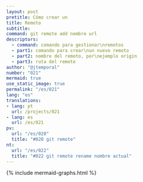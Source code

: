 ```yaml
---
layout: post
pretitle: Cómo crear un
title: Remoto
subtitle: 
command: git remote add nombre url
descriptors:
  - command: comando para gestionar\nremotos
  - part1: comando para crear\nun nuevo remoto
  - part2: nombre del remoto, por\nejemplo origin
  - part3: ruta del remoto
author: "@jtemporal"
number: "021"
mermaid: true
use_static_image: true
permalink: "/es/021"
lang: "es"
translations:
- lang: pt
  url: /projects/021
- lang: es
  url: /es/021
pv:
  url: "/es/020"
  title: "#020 git remote"
nt:
  url: "/es/022"
  title: "#022 git remote rename nombre actual"
---
```


{% include mermaid-graphs.html %}
